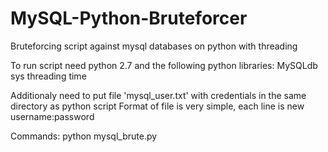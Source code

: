 # MySQL-Python-Bruteforcer
Bruteforcing script against mysql databases on python with threading


To run script need python 2.7 and the following python libraries:
MySQLdb
sys
threading
time

Additionaly need to put file 'mysql_user.txt' with credentials in the same directory as python script
Format of file is very simple, each line is new username:password

Commands:
python mysql_brute.py <hostname>
